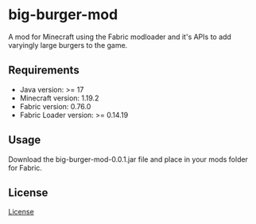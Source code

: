 # big-burger-mod
A mod for Minecraft using the Fabric modloader and it's APIs to add varyingly large burgers to the game.

## Requirements
- Java version: >= 17
- Minecraft version: 1.19.2
- Fabric version: 0.76.0
- Fabric Loader version: >= 0.14.19


## Usage
Download the big-burger-mod-0.0.1.jar file and place in your mods folder for Fabric.

## License
[License](https://github.com/technologyfreak/big-burger-mod/blob/master/LICENSE "License - Creative Commons")
